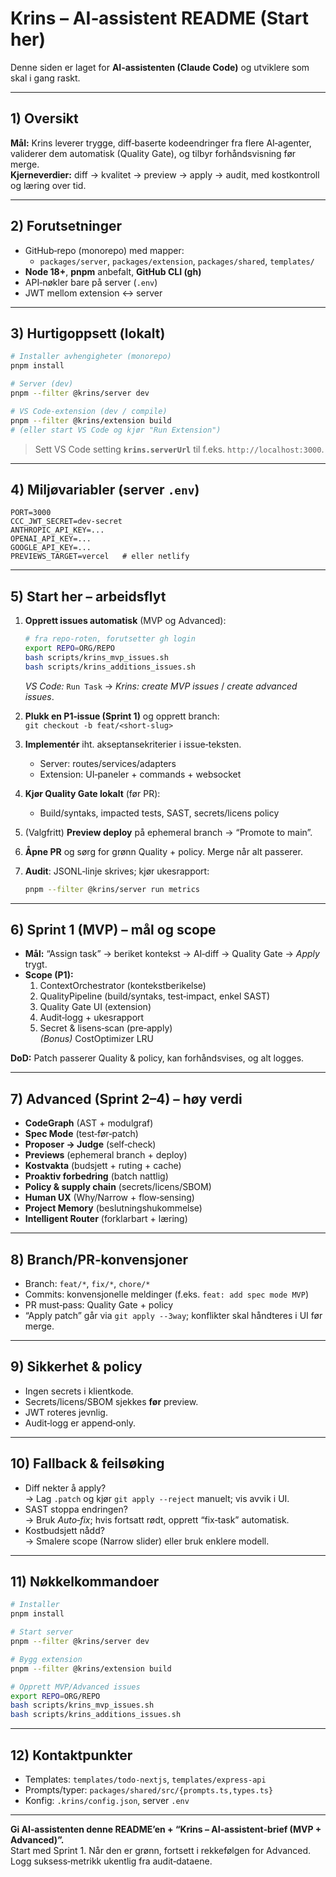 # Krins – AI‑assistent README (Start her)

Denne siden er laget for **AI‑assistenten (Claude Code)** og utviklere som skal i gang raskt.

---

## 1) Oversikt
**Mål:** Krins leverer trygge, diff‑baserte kodeendringer fra flere AI‑agenter, validerer dem automatisk (Quality Gate), og tilbyr forhåndsvisning før merge.  
**Kjerneverdier:** diff → kvalitet → preview → apply → audit, med kostkontroll og læring over tid.

---

## 2) Forutsetninger
- GitHub‑repo (monorepo) med mapper:
  - `packages/server`, `packages/extension`, `packages/shared`, `templates/`
- **Node 18+**, **pnpm** anbefalt, **GitHub CLI (gh)**
- API‑nøkler bare på server (`.env`)  
- JWT mellom extension ↔ server

---

## 3) Hurtigoppsett (lokalt)
```bash
# Installer avhengigheter (monorepo)
pnpm install

# Server (dev)
pnpm --filter @krins/server dev

# VS Code‑extension (dev / compile)
pnpm --filter @krins/extension build
# (eller start VS Code og kjør "Run Extension")
```

> Sett VS Code setting **`krins.serverUrl`** til f.eks. `http://localhost:3000`.

---

## 4) Miljøvariabler (server `.env`)
```
PORT=3000
CCC_JWT_SECRET=dev-secret
ANTHROPIC_API_KEY=...
OPENAI_API_KEY=...
GOOGLE_API_KEY=...
PREVIEWS_TARGET=vercel   # eller netlify
```

---

## 5) Start her – arbeidsflyt
1. **Opprett issues automatisk** (MVP og Advanced):
   ```bash
   # fra repo‑roten, forutsetter gh login
   export REPO=ORG/REPO
   bash scripts/krins_mvp_issues.sh
   bash scripts/krins_additions_issues.sh
   ```
   *VS Code:* `Run Task` → *Krins: create MVP issues* / *create advanced issues*.

2. **Plukk en P1‑issue (Sprint 1)** og opprett branch:  
   `git checkout -b feat/<short‑slug>`

3. **Implementér** iht. akseptansekriterier i issue‑teksten.  
   - Server: routes/services/adapters  
   - Extension: UI‑paneler + commands + websocket

4. **Kjør Quality Gate lokalt** (før PR):
   - Build/syntaks, impacted tests, SAST, secrets/licens policy

5. (Valgfritt) **Preview deploy** på ephemeral branch → “Promote to main”.

6. **Åpne PR** og sørg for grønn Quality + policy. Merge når alt passerer.

7. **Audit**: JSONL‑linje skrives; kjør ukesrapport:
   ```bash
   pnpm --filter @krins/server run metrics
   ```

---

## 6) Sprint 1 (MVP) – mål og scope
- **Mål:** “Assign task” → beriket kontekst → AI‑diff → Quality Gate → *Apply* trygt.
- **Scope (P1):**
  1) ContextOrchestrator (kontekstberikelse)  
  2) QualityPipeline (build/syntaks, test‑impact, enkel SAST)  
  3) Quality Gate UI (extension)  
  4) Audit‑logg + ukesrapport  
  5) Secret & lisens‑scan (pre‑apply)  
  *(Bonus)* CostOptimizer LRU

**DoD:** Patch passerer Quality & policy, kan forhåndsvises, og alt logges.

---

## 7) Advanced (Sprint 2–4) – høy verdi
- **CodeGraph** (AST + modulgraf)  
- **Spec Mode** (test‑før‑patch)  
- **Proposer → Judge** (self‑check)  
- **Previews** (ephemeral branch + deploy)  
- **Kostvakta** (budsjett + ruting + cache)  
- **Proaktiv forbedring** (batch nattlig)  
- **Policy & supply chain** (secrets/licens/SBOM)  
- **Human UX** (Why/Narrow + flow‑sensing)  
- **Project Memory** (beslutningshukommelse)  
- **Intelligent Router** (forklarbart + læring)

---

## 8) Branch/PR‑konvensjoner
- Branch: `feat/*`, `fix/*`, `chore/*`  
- Commits: konvensjonelle meldinger (f.eks. `feat: add spec mode MVP`)
- PR must‑pass: Quality Gate + policy  
- “Apply patch” går via `git apply --3way`; konflikter skal håndteres i UI før merge.

---

## 9) Sikkerhet & policy
- Ingen secrets i klientkode.  
- Secrets/licens/SBOM sjekkes **før** preview.  
- JWT roteres jevnlig.  
- Audit‑logg er append‑only.

---

## 10) Fallback & feilsøking
- Diff nekter å apply?  
  → Lag `.patch` og kjør `git apply --reject` manuelt; vis avvik i UI.
- SAST stoppa endringen?  
  → Bruk *Auto‑fix*; hvis fortsatt rødt, opprett “fix‑task” automatisk.
- Kostbudsjett nådd?  
  → Smalere scope (Narrow slider) eller bruk enklere modell.

---

## 11) Nøkkelkommandoer
```bash
# Installer
pnpm install

# Start server
pnpm --filter @krins/server dev

# Bygg extension
pnpm --filter @krins/extension build

# Opprett MVP/Advanced issues
export REPO=ORG/REPO
bash scripts/krins_mvp_issues.sh
bash scripts/krins_additions_issues.sh
```

---

## 12) Kontaktpunkter
- Templates: `templates/todo-nextjs`, `templates/express-api`  
- Prompts/typer: `packages/shared/src/{prompts.ts,types.ts}`  
- Konfig: `.krins/config.json`, server `.env`

---

**Gi AI‑assistenten denne README’en + “Krins – AI‑assistent‑brief (MVP + Advanced)”.**  
Start med Sprint 1. Når den er grønn, fortsett i rekkefølgen for Advanced. Logg suksess‑metrikk ukentlig fra audit‑dataene.